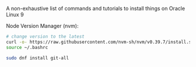 A non-exhaustive list of commands and tutorials to install things on Oracle Linux 9

Node Version Manager (nvm):

```sh
# change version to the latest
curl -o- https://raw.githubusercontent.com/nvm-sh/nvm/v0.39.7/install.sh | bash
source ~/.bashrc
```

```sh
sudo dnf install git-all
```